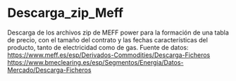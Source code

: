# Descarga_zip_Meff
Descarga de los archivos zip de MEFF power para la formación de una tabla de precio, con el tamaño del contrato y las fechas características del producto, tanto de electricidad como de gas.
Fuente de datos:
https://www.meff.es/esp/Derivados-Commodities/Descarga-Ficheros
https://www.bmeclearing.es/esp/Segmentos/Energia/Datos-Mercado/Descarga-Ficheros
